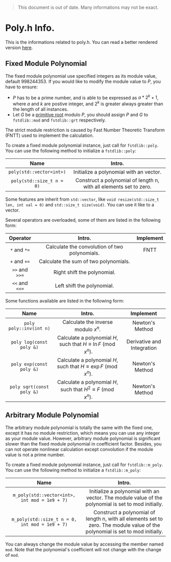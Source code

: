 > This document is out of date. Many informations may not be exact.

# Poly.h Info.

This is the informations related to poly.h. You can read a better rendered version [here]().

## Fixed Module Polynomial

The fixed module polynomial use specified integers as its module value, default 998244353. If you would like to modify the module value to $P$, you have to ensure:
- $P$ has to be a prime number, and is able to be expressed as $a*2^k+1$, where $a$ and $k$ are postive integer, and $2^k$ is greater always greater than the length of all instances.
- Let $G$ be a [primitive root](https://en.wikipedia.org/wiki/Primitive_root_modulo_n) modulo $P$, you should assign $P$ and $G$ to `fstdlib::mod` and `fstdlib::grt` respectively.

The strict module restriction is caused by Fast Number Theoretic Transform (FNTT) used to implement the calculation.

To create a fixed module polynomial instance, just call for `fstdlib::poly`. You can use the following method to initialize a `fstdlib::poly`:

|Name|Intro.|
|:-:|:-:|
|`poly(std::vector<int>)`|Initialize a polynomial with an vector.|
|`poly(std::size_t n = 0)`|Construct a polynomial of length n, with all elements set to zero.|

Some features are inherit from `std::vector`, like `void resize(std::size_t len, int val = 0)` and `std::size_t size(void)`. You can use it like to a vector.

Several operators are overloaded, some of them are listed in the following form:

|Operator|Intro.|Implement|
|:-:|:-:|:-:|
|`*` and `*=`|Calculate the convolution of two polynomials.|FNTT|
|`+` and `+=`|Calculate the sum of two polynomials.||
|`>>` and `>>=`|Right shift the polynomial.||
|`<<` and `<<=`|Left shift the polynomial.||

Some functions available are listed in the following form:

|Name|Intro.|Implement|
|:-:|:-:|:-:|
|`poly poly::inv(int n)`|Calculate the inverse modulo $x^n$.|Newton's Method|
|`poly log(const poly &)`|Calculate a polynomial $H$, such that $H \equiv \ln F \pmod{x^n}$.|Derivative and Integration|
|`poly exp(const poly &)`|Calculate a polynomial $H$, such that $H \equiv \exp F \pmod{x^n}$.|Newton's Method|
|`poly sqrt(const poly &)`|Calculate a polynomial $H$, such that $H^2 \equiv F \pmod{x^n}$.|Newton's Method|

## Arbitrary Module Polynomial

The arbitrary module polynomial is totally the same with the fixed one, except it has no module restriction, which means you can use any integer as your module value. However, arbitrary module polynomial is significant slower than the fixed module polynomial in coefficient factor. Besides, you can not operate nonlinear calculation except convolution if the module value is not a prime number.

To create a fixed module polynomial instance, just call for `fstdlib::m_poly`. You can use the following method to initialize a `fstdlib::m_poly`:

|Name|Intro.|
|:-:|:-:|
|`m_poly(std::vector<int>, int mod = 1e9 + 7)`|Initialize a polynomial with an vector. The module value of the polynomial is set to mod initially.|
|`m_poly(std::size_t n = 0, int mod = 1e9 + 7)`|Construct a polynomial of length n, with all elements set to zero. The module value of the polynomial is set to mod initially.|

You can always change the module value by accessing the member named `mod`. Note that the polynomial's coefficient will not change with the change of `mod`.
